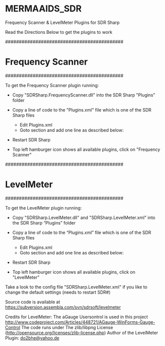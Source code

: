# MERMAAIDS_SDR
Frequency Scanner & LevelMeter Plugins for SDR Sharp

Read the Directions Below to get the plugins to work

###########################################
# Frequency Scanner
###########################################

To get the Frequency Scanner plugin running: 
  - Copy "SDRSharp.FrequencyScanner.dll" into the SDR Sharp "Plugins" folder
  - Copy a line of code to the "Plugins.xml" file which is one of the SDR Sharp files
      - Edit Plugins.xml
      - Goto <sharpPlugins> section and add one line as described below:
  
      <add key="Frequency Scanner" value="SDRSharp.FrequencyScanner.FrequencyScannerPlugin,SDRSharp.FrequencyScanner" />
  
  - Restart SDR Sharp
  - Top left hamburger icon shows all available plugins, click on "Frequency Scanner"


###########################################
# LevelMeter
###########################################

To get the LevelMeter plugin running: 
  - Copy "SDRSharp.LevelMeter.dll" and "SDRSharp.LevelMeter.xml" into the SDR Sharp “Plugins” folder
  - Copy a line of code to the “Plugins.xml” file which is one of the SDR Sharp files
      - Edit Plugins.xml
      - Goto <sharpPlugins> section and add one line as described below:
  
      <add key="LevelMeter" value="SDRSharp.LevelMeter.LevelMeterPlugin,SDRSharp.LevelMeter" />
  
  - Restart SDR Sharp
  - Top left hamburger icon shows all available plugins, click on "LevelMeter"

Take a look to the config file "SDRSharp.LevelMeter.xml" if you like to change the default settings (needs to restart SDR#)
 
Source code is available at https://subversion.assembla.com/svn/sdrsoft/levelmeter

Credits for LevelMeter: 
  The aGauge Usersontrol is used in this project 
  http://www.codeproject.com/Articles/448721/AGauge-WinForms-Gauge-Control
  The code runs under The zlib/libpng License (http://opensource.org/licenses/zlib-license.php)
  Author of the LevelMeter Plugin: 
    do2bhe@yahoo.de
